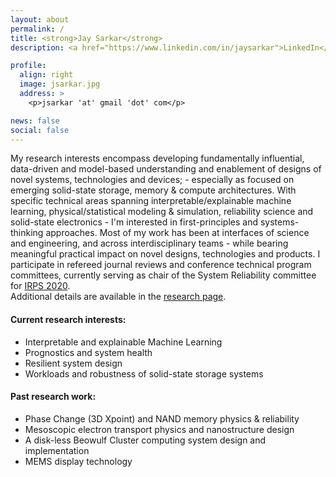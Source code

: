 ```yaml
---
layout: about
permalink: /
title: <strong>Jay Sarkar</strong>
description: <a href="https://www.linkedin.com/in/jaysarkar">LinkedIn</a> and <a href="https://scholar.google.com/citations?user=wBRwFqAAAAAJ&hl=en&authuser=1">Google Scholar</a>

profile:
  align: right
  image: jsarkar.jpg
  address: >
    <p>jsarkar 'at' gmail 'dot' com</p>

news: false
social: false
---
```

<div style="text-align: left"> My research interests encompass developing fundamentally influential, data-driven and model-based understanding and enablement of designs of novel systems, technologies and devices; - especially as focused on emerging solid-state storage, memory & compute architectures. With specific technical areas spanning interpretable/explainable machine learning, physical/statistical modeling & simulation, reliability science and solid-state electronics - I'm interested in first-principles and systems-thinking approaches. Most of my work has been at interfaces of science and engineering, and across interdisciplinary teams - while bearing meaningful practical impact on novel designs, technologies and products. I participate in refereed journal reviews and conference technical program committees, currently serving as chair of the System Reliability committee for <a href="https://irps.org" target="_blank"> IRPS 2020</a>.</div>
Additional details are available in the <a href="https://jay-sarkar.github.io/research/">research page</a>.

#### Current research interests:

<ul>
<li> Interpretable and explainable Machine Learning</li>
<li> Prognostics and system health </li>
<li> Resilient system design </li>
<li> Workloads and robustness of solid-state storage systems </li>
</ul>

#### Past research work:

<ul>
<li> Phase Change (3D Xpoint) and NAND memory physics & reliability </li>
<li> Mesoscopic electron transport physics and nanostructure design </li>
<li> A disk-less Beowulf Cluster computing system design and implementation</li>
<li> MEMS display technology </li>
</ul>
